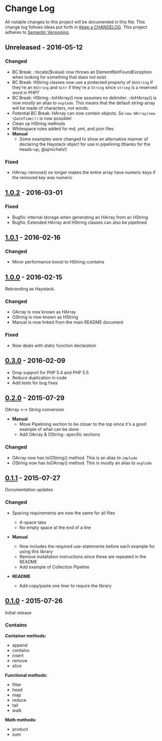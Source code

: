 # Change Log
All notable changes to this project will be documented in this file.
This change log follows ideas put forth in [Keep a CHANGELOG](http://keepachangelog.com/).
This project adheres to [Semantic Versioning](http://semver.org/).

## Unreleased - 2016-05-12

### Changed
* BC Break: ::locate($value) now throws an ElementNotFoundException when looking for something that does not exist
* BC Break: HString classes now use a protected property of `$hString` if they're an `HString` and `$str` if they're a `String` since `string` is a reserved word in PHP7
* BC Break: HString ::toHArray() now assumes no delimiter. ::toHArray() is now *mostly* an alias to `explode`. This means that the default string-array will be made of characters, not words.
* Potential BC Break: HArray can now contain objects. So `new HArray(new \DateTime())` is now possible!
* Clean up HString methods
* Whitespace rules added for md, yml, and json files
* **Manual**
    * Some examples were changed to show an alternative manner of declaring the Haystack object for use in pipelining (thanks for the heads-up, @ajmichels!)

### Fixed
* HArray::remove() no longer makes the entire array have numeric keys if the removed key was numeric

## [1.0.2](https://github.com/ericpoe/haystack/tree/v1.0.2) - 2016-03-01

### Fixed
* Bugfix: internal storage when generating an HArray from an HString
* Bugfix: Extended HArray and HString classes can also be pipelined

## [1.0.1](https://github.com/ericpoe/haystack/tree/v1.0.1) - 2016-02-16

### Changed
* Minor performance boost to HString::contains

## [1.0.0](https://github.com/ericpoe/haystack/tree/v1.0.0) - 2016-02-15
Rebranding as Haystack.

### Changed
* OArray is now known as HArray
* OString is now known as HString
* Manual is now linked from the main README document

### Fixed
* Now deals with static function declaration

## [0.3.0](https://github.com/ericpoe/haystack/tree/v0.3.0) - 2016-02-09

* Drop support for PHP 5.4 and PHP 5.5
* Reduce duplication in code
* Add tests for bug fixes

## [0.2.0](https://github.com/ericpoe/haystack/tree/v0.2.0) - 2015-07-29
OArray <--> String conversion

* **Manual**
    * Move Pipelining section to be closer to the top since it's a good example of what can be done
    * Add OArray & OString- specific sections

### Changed

* OArray now has toOString() method. This is an alias to `implode`
* OString now has toOArray() method. This is mostly an alias to `explode`

## [0.1.1](https://github.com/ericpoe/haystack/tree/v0.1.1) - 2015-07-27
Documentation updates

### Changed

* Spacing requirements are now the same for all files
    * 4-space tabs
    * No empty space at the end of a line

* **Manual**
    * Now includes the required use-statements before each example for using this library
    * Remove installation instructions since these are repeated in the README
    * Add example of Collection Pipeline

* **README**
    * Add copy/paste one liner to require the library

## [0.1.0](https://github.com/ericpoe/haystack/tree/v0.1.0) - 2015-07-26
Initial release

### Contains
**Container methods:**

* append
* contains
* insert
* remove
* slice

**Functional methods:**

* filter
* head
* map
* reduce
* tail
* walk

**Math methods:**

* product
* sum
